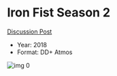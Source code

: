 # Iron Fist Season 2

[Discussion Post](https://www.avsforum.com/threads/bass-eq-for-filtered-movies.2995212/post-56884330)

* Year: 2018
* Format: DD+ Atmos

![img 0](https://i.imgur.com/Bg434C5.jpg)

